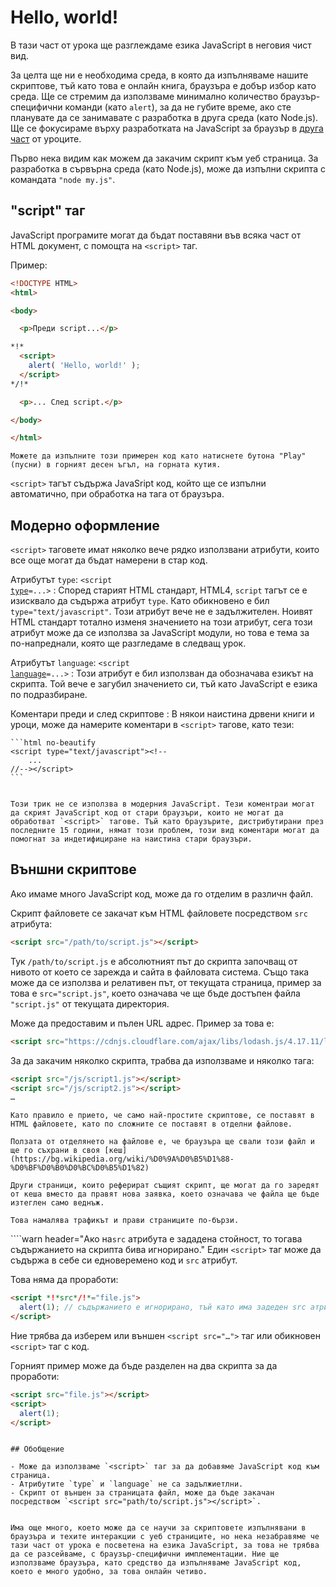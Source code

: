 # Hello, world!

В тази част от урока ще разглеждаме езика JavaScript в неговия чист вид. 

За целта ще ни е необходима среда, в която да изпълняваме нашите скриптове, тъй като това е онлайн книга, браузъра е добър избор като среда. Ще се стремим да използваме минимално количество браузър-специфични команди (като `alert`), за да не губите време, ако сте планувате да се занимавате с разработка в друга среда (като Node.js). Ще се фокусираме върху разработката на JavaScript за браузър в [друга част](/ui) от уроците.

Първо нека видим как можем да закачим скрипт към уеб страница. За разработка в сървърна среда (като Node.js), може да изпълни скрипта с командата `"node my.js"`.

## "script" таг

JavaScript програмите могат да бъдат поставяни във всяка част от HTML документ, с помощта на `<script>` таг.

Пример:

```html run height=100
<!DOCTYPE HTML>
<html>

<body>

  <p>Преди script...</p>

*!*
  <script>
    alert( 'Hello, world!' );
  </script>
*/!*

  <p>... След script.</p>

</body>

</html>
```

```online
Можете да изпълните този примерен код като натиснете бутона "Play" (пусни) в горният десен ъгъл, на горната кутия.
```

`<script>` тагът съдържа JavaSript код, който ще се изпълни автоматично, при обработка на тага от браузъра.  

## Модерно оформление

`<script>` таговете имат няколко вече рядко използвани атрибути, които все още могат да бъдат намерени в стар код.

Атрибутът `type`: <code>&lt;script <u>type</u>=...&gt;</code>
: Според старият HTML стандарт, HTML4, `script` тагът се е изисквало да съдържа атрибут `type`. Като обикновено е бил `type="text/javascript"`. Този атрибут вече не е задължителен. Ноивят HTML стандарт тотално изменя значението на този атрибут, сега този атрибут може да се използва за JavaScript модули, но това е тема за по-напреднали, която ще разгледаме в следващ урок.

Атрибутът `language`: <code>&lt;script <u>language</u>=...&gt;</code>
: Този атрибут е бил използван да обозначава езикът на скрипта. Той вече е загубил значението си, тъй като JavaScript e езикa по подразбиране.


Коментари преди и след скриптове
: В някои наистина дрвени книги и уроци, може да намерите коментари в `<script>` тагове, като тези:

    ```html no-beautify
    <script type="text/javascript"><!--
        ...
    //--></script>
    ```


    Този трик не се използва в модерния JavaScript. Тези коментраи могат да скрият JavaScript код от стари браузъри, които не могат да обработват `<script>` тагове. Тъй като браузърите, дистрибутирани през последните 15 години, нямат този проблем, този вид коментари могат да помогнат за индетифициране на наистина стари браузъри.

## Външни скриптове

Ако имаме много JavaScript код, може да го отделим в различн файл.

Скрипт файловете се закачат към HTML файловете посредством `src` атрибута:

```html
<script src="/path/to/script.js"></script>
```

Тук `/path/to/script.js` е абсолютният път до скрипта започващ от нивото от което се зарежда и сайта в файловата система. Също така може да се използва и релативен път, от текущата страница, пример за това е `src="script.js"`, което означава че ще бъде достъпен файла `"script.js"` от текущата директория. 

Може да предоставим и пълен URL адрес. Пример за това е:

```html
<script src="https://cdnjs.cloudflare.com/ajax/libs/lodash.js/4.17.11/lodash.js"></script>
```

За да закачим няколко скрипта, трабва да използваме и няколко тага:

```html
<script src="/js/script1.js"></script>
<script src="/js/script2.js"></script>
…
```

```smart header="Моля отбележете:"
Като правило е прието, че само най-простите скриптове, се поставят в HTML файловете, като по сложните се поставят в отделни файлове.

Ползата от отделянето на файлове е, че браузъра ще свали този файл и ще го съхрани в своя [кеш](https://bg.wikipedia.org/wiki/%D0%9A%D0%B5%D1%88-%D0%BF%D0%B0%D0%BC%D0%B5%D1%82)

Други страници, които реферират същият скрипт, ще могат да го заредят от кеша вместо да правят нова заявка, което означава че файла ще бъде изтеглен само веднъж.

Това намалява трафикът и прави страниците по-бързи.
```

````warn header="Ако на`src` атрибута е зададена стойност, то тогава съдържанието на скрипта бива игнорирано."
Един `<script>` таг може да съдържа в себе си едноверемено код и `src` атрибут.

Това няма да проработи:

```html
<script *!*src*/!*="file.js">
  alert(1); // съдържанието е игнорирано, тъй като има задеден src атрибут
</script>
```

Ние трябва да изберем или външен `<script src="…">` таг или обикновен `<script>` таг с код.

Горният пример може да бъде разделен на два скрипта за да проработи:

```html
<script src="file.js"></script>
<script>
  alert(1);
</script>
```
````

## Обобщение

- Може да използваме `<script>` таг за да добавяме JavaScript код към страница.
- Атрибутите `type` и `language` не са задължиетлни.
- Скрипт от външен за страницата файл, може да бъде закачан посредством `<script src="path/to/script.js"></script>`.


Има още много, което може да се научи за скриптовете изпълнявани в браузъра и техите интеракции с уеб страниците, но нека незабравяме че тази част от урока е посветена на езика JavaScript, за това не трябва да се разсейваме, с браузър-специфични имплементации. Ние ще използваме браузъра, като средство да изпълняваме JavaScript код, което е много удобно, за това онлайн четиво.


